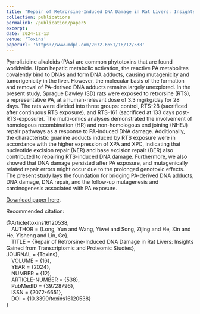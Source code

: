 ```yaml
---
title: "Repair of Retrorsine-Induced DNA Damage in Rat Livers: Insights Gained from Transcriptomic and Proteomic Studies"
collection: publications
permalink: /publication/paper5
excerpt: 
date: 2024-12-13
venue: 'Toxins'
paperurl: 'https://www.mdpi.com/2072-6651/16/12/538'
---
```

Pyrrolizidine alkaloids (PAs) are common phytotoxins that are found worldwide. Upon hepatic metabolic activation, the reactive PA metabolites covalently bind to DNAs and form DNA adducts, causing mutagenicity and tumorigenicity in the liver. However, the molecular basis of the formation and removal of PA-derived DNA adducts remains largely unexplored. In the present study, Sprague Dawley (SD) rats were exposed to retrorsine (RTS), a representative PA, at a human-relevant dose of 3.3 mg/kg/day for 28 days. The rats were divided into three groups: control, RTS-28 (sacrificed after continuous RTS exposure), and RTS-161 (sacrificed at 133 days post-RTS-exposure). The multi-omics analyses demonstrated the involvement of homologous recombination (HR) and non-homologous end joining (NHEJ) repair pathways as a response to PA-induced DNA damage. Additionally, the characteristic guanine adducts induced by RTS exposure were in accordance with the higher expression of XPA and XPC, indicating that nucleotide excision repair (NER) and base excision repair (BER) also contributed to repairing RTS-induced DNA damage. Furthermore, we also showed that DNA damage persisted after PA exposure, and mutagenically related repair errors might occur due to the prolonged genotoxic effects. The present study lays the foundation for bridging PA-derived DNA adducts, DNA damage, DNA repair, and the follow-up mutagenesis and carcinogenesis associated with PA exposure.

[Download paper here](https://www.mdpi.com/2072-6651/16/12/538).

Recommended citation: 


@Article{toxins16120538,  
&emsp;AUTHOR = {Long, Yun and Wang, Yiwei and Song, Zijing and He, Xin and He, Yisheng and Lin, Ge},  
&emsp;TITLE = {Repair of Retrorsine-Induced DNA Damage in Rat Livers: Insights Gained from Transcriptomic and Proteomic Studies},  
JOURNAL = {Toxins},  
&emsp;VOLUME = {16},  
&emsp;YEAR = {2024},  
&emsp;NUMBER = {12},  
&emsp;ARTICLE-NUMBER = {538},  
&emsp;PubMedID = {39728796},  
&emsp;ISSN = {2072-6651},  
&emsp;DOI = {10.3390/toxins16120538}  
}

